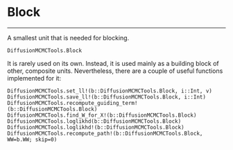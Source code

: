 # Block
****
A smallest unit that is needed for blocking.
```@docs
DiffusionMCMCTools.Block
```
It is rarely used on its own. Instead, it is used mainly as a building block of other, composite units. Nevertheless, there are a couple of useful functions implemented for it:

```@docs
DiffusionMCMCTools.set_ll!(b::DiffusionMCMCTools.Block, i::Int, v)
DiffusionMCMCTools.save_ll!(b::DiffusionMCMCTools.Block, i::Int)
DiffusionMCMCTools.recompute_guiding_term!(b::DiffusionMCMCTools.Block)
DiffusionMCMCTools.find_W_for_X!(b::DiffusionMCMCTools.Block)
DiffusionMCMCTools.loglikhd(b::DiffusionMCMCTools.Block)
DiffusionMCMCTools.loglikhd!(b::DiffusionMCMCTools.Block)
DiffusionMCMCTools.recompute_path!(b::DiffusionMCMCTools.Block, WW=b.WW; skip=0)
```
